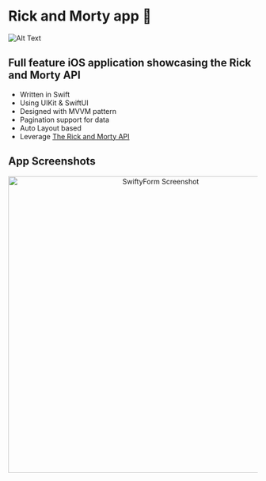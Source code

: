 # Rick and Morty app 🔫

![Alt Text](https://www.linkpicture.com/q/breaking-bad-rick-and-morty-wallpaper.jpg)

## Full feature iOS application showcasing the Rick and Morty API

* Written in Swift
* Using UIKit & SwiftUI
* Designed with MVVM pattern
* Pagination support for data
* Auto Layout based
* Leverage [The Rick and Morty API](https://rickandmortyapi.com/)

## App Screenshots

<div align="center">
    <img src="https://drive.google.com/uc?export=view&id=1wDnmHNzQdEA75LTGxNOmDz1c5FdvHOYG" alt="SwiftyForm Screenshot" width="600">
</div>
